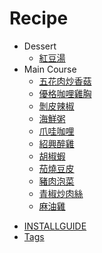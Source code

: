 # Recipe

- Dessert
  * [紅豆湯](dessert/紅豆湯.md)
- Main Course
  * [五花肉炒香菇](main_course/五花肉炒香菇.md)
  * [優格咖哩雞胸](main_course/優格咖哩雞胸.md)
  * [剝皮辣椒](main_course/剝皮辣椒.md)
  * [海鮮粥](main_course/海鮮粥.md)
  * [爪哇咖哩](main_course/爪哇咖哩.md)
  * [紹興醉雞](main_course/紹興醉雞.md)
  * [胡椒蝦](main_course/胡椒蝦.md)
  * [茄燒豆皮](main_course/茄燒豆皮.md)
  * [豬肉泡菜](main_course/豬肉泡菜.md)
  * [青椒炒肉絲](main_course/青椒炒肉絲.md)
  * [麻油雞](main_course/麻油雞.md)
* [INSTALLGUIDE](INSTALLGUIDE.md)
* [Tags](tags.md)
